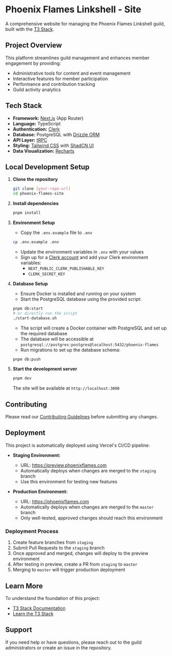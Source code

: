 # Phoenix Flames Linkshell - Site

A comprehensive website for managing the Phoenix Flames Linkshell guild, built with the [T3 Stack](https://create.t3.gg/).

## Project Overview

This platform streamlines guild management and enhances member engagement by providing:
- Administrative tools for content and event management
- Interactive features for member participation
- Performance and contribution tracking
- Guild activity analytics

## Tech Stack

- **Framework:** [Next.js](https://nextjs.org) (App Router)
- **Language:** TypeScript
- **Authentication:** [Clerk](https://clerk.com)
- **Database:** PostgreSQL with [Drizzle ORM](https://orm.drizzle.team)
- **API Layer:** [tRPC](https://trpc.io)
- **Styling:** [Tailwind CSS](https://tailwindcss.com) with [ShadCN UI](https://ui.shadcn.com/)
- **Data Visualization:** [Recharts](https://recharts.org/)

## Local Development Setup

1. **Clone the repository**
   ```bash
   git clone [your-repo-url]
   cd phoenix-flames-site
   ```

2. **Install dependencies**
   ```bash
   pnpm install
   ```

3. **Environment Setup**
   - Copy the `.env.example` file to `.env`
   ```bash
   cp .env.example .env
   ```
   - Update the environment variables in `.env` with your values
   - Sign up for a [Clerk account](https://clerk.com) and add your Clerk environment variables:
     - `NEXT_PUBLIC_CLERK_PUBLISHABLE_KEY`
     - `CLERK_SECRET_KEY`

4. **Database Setup**
   - Ensure Docker is installed and running on your system
   - Start the PostgreSQL database using the provided script:
   ```bash
   pnpm db:start
   # or directly run the script
   ./start-database.sh
   ```
   - The script will create a Docker container with PostgreSQL and set up the required database
   - The database will be accessible at `postgresql://postgres:postgres@localhost:5432/phoenix-flames`
   - Run migrations to set up the database schema:
   ```bash
   pnpm db:push
   ```

5. **Start the development server**
   ```bash
   pnpm dev
   ```
   The site will be available at `http://localhost:3000`

## Contributing

Please read our [Contributing Guidelines](CONTRIBUTING.md) before submitting any changes.

## Deployment

This project is automatically deployed using Vercel's CI/CD pipeline:

- **Staging Environment:** 
  - URL: https://preview.phoenixflames.com
  - Automatically deploys when changes are merged to the `staging` branch
  - Use this environment for testing new features

- **Production Environment:**
  - URL: https://phoenixflames.com
  - Automatically deploys when changes are merged to the `master` branch
  - Only well-tested, approved changes should reach this environment

### Deployment Process
1. Create feature branches from `staging`
2. Submit Pull Requests to the `staging` branch
3. Once approved and merged, changes will deploy to the preview environment
4. After testing in preview, create a PR from `staging` to `master`
5. Merging to `master` will trigger production deployment

## Learn More

To understand the foundation of this project:
- [T3 Stack Documentation](https://create.t3.gg/)
- [Learn the T3 Stack](https://create.t3.gg/en/faq#what-learning-resources-are-currently-available)

## Support

If you need help or have questions, please reach out to the guild administrators or create an issue in the repository.
